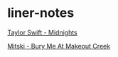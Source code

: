 # liner-notes

[Taylor Swift - Midnights](./taylor-swift-midnights.md)

[Mitski - Bury Me At Makeout Creek](./mitski-bury-me-at-makeout-creek.md)
